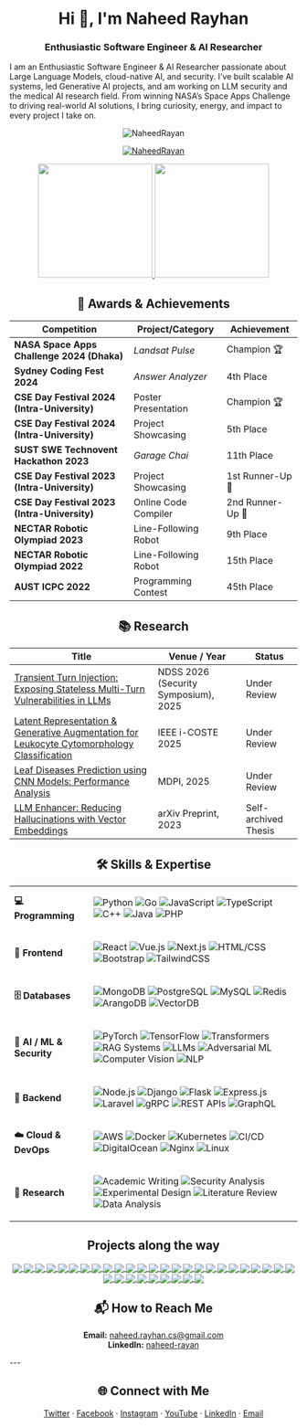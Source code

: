 
<h1 align="center">Hi 👋, I'm Naheed Rayhan</h1>
<h3 align="center">Enthusiastic Software Engineer & AI Researcher</h3>

I am an Enthusiastic Software Engineer & AI Researcher passionate about Large Language Models, cloud-native AI, and security. I’ve built scalable AI systems, led Generative AI projects, and am working on LLM security and the medical AI research field. From winning NASA’s Space Apps Challenge to driving real-world AI solutions, I bring curiosity, energy, and impact to every project I take on.




<!--views-->
<p align="center"> <img src="https://komarev.com/ghpvc/?username=NaheedRayan&label=Profile%20views&color=0e75b6&style=flat" alt="NaheedRayan" /> </p>

<!--Trophies-->
<p align="center"> <a href="https://github.com/ryo-ma/github-profile-trophy"><img src="https://github-profile-trophy.vercel.app/?username=NaheedRayan&title=-PullRequest,-Reviews,-Issues&row=1&column=6" alt="NaheedRayan" /></a> </p>

<!--stat cards-->
<p align="center">
  <a href="https://github.com/anuraghazra/github-readme-stats">
    <img height=200 src="https://github-readme-stats.vercel.app/api?username=NaheedRayan&cache_seconds=86400&rank_icon=github" />
  </a>
  <a href="https://github.com/naheed/convoychat">
    <img height=200 src="https://github-readme-stats.vercel.app/api/top-langs?username=NaheedRayan&layout=compact&langs_count=8&hide=python&size_weight=0.5&count_weight=0.5&card_width=320" />
  </a>
</p>


<div align="center">

## 🏅 Awards & Achievements

| Competition                                   | Project/Category                | Achievement           |
|-----------------------------------------------|---------------------------------|-----------------------|
| **NASA Space Apps Challenge 2024 (Dhaka)**    | *Landsat Pulse*                 | Champion 🏆           |
| **Sydney Coding Fest 2024**                   | *Answer Analyzer*              | 4th Place             |
| **CSE Day Festival 2024 (Intra-University)**  | Poster Presentation            | Champion 🏆           |
| **CSE Day Festival 2024 (Intra-University)**  | Project Showcasing             | 5th Place             |
| **SUST SWE Technovent Hackathon 2023**        | *Garage Chai*                  | 11th Place            |
| **CSE Day Festival 2023 (Intra-University)**  | Project Showcasing             | 1st Runner-Up 🥈      |
| **CSE Day Festival 2023 (Intra-University)**  | Online Code Compiler           | 2nd Runner-Up 🥉      |
| **NECTAR Robotic Olympiad 2023**              | Line-Following Robot           | 9th Place             |
| **NECTAR Robotic Olympiad 2022**              | Line-Following Robot           | 15th Place            |
| **AUST ICPC 2022**                            | Programming Contest            | 45th Place            |

</div>


<div align="center">

## 📚 Research

| Title                                                                 | Venue / Year                          | Status            |
|-----------------------------------------------------------------------|---------------------------------------|-------------------|
| [Transient Turn Injection: Exposing Stateless Multi-Turn Vulnerabilities in LLMs](https://ndss26-fall) | NDSS 2026 (Security Symposium), 2025  | Under Review      |
| [Latent Representation & Generative Augmentation for Leukocyte Cytomorphology Classification](https://ieee.org/i-coste2025) | IEEE i-COSTE 2025                     | Under Review      |
| [Leaf Diseases Prediction using CNN Models: Performance Analysis](https://www.mdpi.com/) | MDPI, 2025                            | Under Review      |
| [LLM Enhancer: Reducing Hallucinations with Vector Embeddings](https://arxiv.org/abs/2504.21132) | arXiv Preprint, 2023                  | Self-archived Thesis |

</div>


<div align="center">
  
## 🛠️ Skills & Expertise  

<table>
<tr>
<td><b>💻 Programming</b></td>
<td>
  
![Python](https://img.shields.io/badge/-Python-3776AB?style=flat&logo=python&logoColor=white)
![Go](https://img.shields.io/badge/-Go-00ADD8?style=flat&logo=go&logoColor=white)
![JavaScript](https://img.shields.io/badge/-JavaScript-F7DF1E?style=flat&logo=javascript&logoColor=black)
![TypeScript](https://img.shields.io/badge/-TypeScript-3178C6?style=flat&logo=typescript&logoColor=white)
![C++](https://img.shields.io/badge/-C++-00599C?style=flat&logo=cplusplus&logoColor=white)
![Java](https://img.shields.io/badge/-Java-007396?style=flat&logo=java&logoColor=white)
![PHP](https://img.shields.io/badge/-PHP-777BB4?style=flat&logo=php&logoColor=white)

</td>
</tr>

<tr>
<td><b>🎨 Frontend</b></td>
<td>

![React](https://img.shields.io/badge/-React-20232A?style=flat&logo=react&logoColor=61DAFB)
![Vue.js](https://img.shields.io/badge/-Vue.js-35495E?style=flat&logo=vuedotjs&logoColor=4FC08D)
![Next.js](https://img.shields.io/badge/-Next.js-000000?style=flat&logo=nextdotjs&logoColor=white)
![HTML/CSS](https://img.shields.io/badge/-HTML%2FCSS-E34F26?style=flat&logo=html5&logoColor=white)
![Bootstrap](https://img.shields.io/badge/-Bootstrap-7952B3?style=flat&logo=bootstrap&logoColor=white)
![TailwindCSS](https://img.shields.io/badge/-Tailwind_CSS-06B6D4?style=flat&logo=tailwindcss&logoColor=white)

</td>
</tr>

<tr>
<td><b>🗄️ Databases</b></td>
<td>

![MongoDB](https://img.shields.io/badge/-MongoDB-47A248?style=flat&logo=mongodb&logoColor=white)
![PostgreSQL](https://img.shields.io/badge/-PostgreSQL-4169E1?style=flat&logo=postgresql&logoColor=white)
![MySQL](https://img.shields.io/badge/-MySQL-4479A1?style=flat&logo=mysql&logoColor=white)
![Redis](https://img.shields.io/badge/-Redis-DC382D?style=flat&logo=redis&logoColor=white)
![ArangoDB](https://img.shields.io/badge/-ArangoDB-DDE072?style=flat&logo=arangodb&logoColor=000)
![VectorDB](https://img.shields.io/badge/-Vector_DB-0B5FFF?style=flat&logo=databricks&logoColor=white)

</td>
</tr>

<tr>
<td><b>🤖 AI / ML & Security</b></td>
<td>

![PyTorch](https://img.shields.io/badge/-PyTorch-EE4C2C?style=flat&logo=pytorch&logoColor=white)
![TensorFlow](https://img.shields.io/badge/-TensorFlow-FF6F00?style=flat&logo=tensorflow&logoColor=white)
![Transformers](https://img.shields.io/badge/-Transformers-FFC107?style=flat&logo=huggingface&logoColor=black)
![RAG Systems](https://img.shields.io/badge/-RAG_Systems-5E5DF0?style=flat&logo=graphql&logoColor=white)
![LLMs](https://img.shields.io/badge/-LLMs-121212?style=flat&logo=openai&logoColor=white)
![Adversarial ML](https://img.shields.io/badge/-Adversarial_ML-8A2BE2?style=flat&logo=shield&logoColor=white)
![Computer Vision](https://img.shields.io/badge/-Computer_Vision-0096FF?style=flat&logo=opencv&logoColor=white)
![NLP](https://img.shields.io/badge/-NLP-38B2AC?style=flat&logo=spacy&logoColor=white)

</td>
</tr>

<tr>
<td><b>🔧 Backend</b></td>
<td>

![Node.js](https://img.shields.io/badge/-Node.js-339933?style=flat&logo=nodedotjs&logoColor=white)
![Django](https://img.shields.io/badge/-Django-092E20?style=flat&logo=django&logoColor=white)
![Flask](https://img.shields.io/badge/-Flask-000000?style=flat&logo=flask&logoColor=white)
![Express.js](https://img.shields.io/badge/-Express.js-000000?style=flat&logo=express&logoColor=white)
![Laravel](https://img.shields.io/badge/-Laravel-FF2D20?style=flat&logo=laravel&logoColor=white)
![gRPC](https://img.shields.io/badge/-gRPC-4A154B?style=flat&logo=grpc&logoColor=white)
![REST APIs](https://img.shields.io/badge/-REST_APIs-02569B?style=flat&logo=swagger&logoColor=white)
![GraphQL](https://img.shields.io/badge/-GraphQL-E10098?style=flat&logo=graphql&logoColor=white)

</td>
</tr>

<tr>
<td><b>☁️ Cloud & DevOps</b></td>
<td>

![AWS](https://img.shields.io/badge/-AWS-232F3E?style=flat&logo=amazonaws&logoColor=FF9900)
![Docker](https://img.shields.io/badge/-Docker-2496ED?style=flat&logo=docker&logoColor=white)
![Kubernetes](https://img.shields.io/badge/-Kubernetes-326CE5?style=flat&logo=kubernetes&logoColor=white)
![CI/CD](https://img.shields.io/badge/-CI%2FCD-555555?style=flat&logo=githubactions&logoColor=white)
![DigitalOcean](https://img.shields.io/badge/-DigitalOcean-0080FF?style=flat&logo=digitalocean&logoColor=white)
![Nginx](https://img.shields.io/badge/-Nginx-009639?style=flat&logo=nginx&logoColor=white)
![Linux](https://img.shields.io/badge/-Linux-FCC624?style=flat&logo=linux&logoColor=black)

</td>
</tr>

<tr>
<td><b>📑 Research</b></td>
<td>

![Academic Writing](https://img.shields.io/badge/-Academic_Writing-4B5563?style=flat&logo=bookstack&logoColor=white)
![Security Analysis](https://img.shields.io/badge/-Security_Analysis-DC143C?style=flat&logo=datadog&logoColor=white)
![Experimental Design](https://img.shields.io/badge/-Experimental_Design-FF8C00?style=flat&logo=scipy&logoColor=white)
![Literature Review](https://img.shields.io/badge/-Literature_Review-6B7280?style=flat&logo=readthedocs&logoColor=white)
![Data Analysis](https://img.shields.io/badge/-Data_Analysis-1F2937?style=flat&logo=analytics&logoColor=white)

</td>
</tr>
</table>

</div>

<div align="center">
  
## Projects along the way

<a href="https://github.com/anuraghazra/github-readme-stats">
  <img align="center" src="https://github-readme-stats.vercel.app/api/pin/?username=NaheedRayan&repo=openrouter-go" />
</a>
<a href="https://github.com/anuraghazra/github-readme-stats">
  <img align="center" src="https://github-readme-stats.vercel.app/api/pin/?username=NaheedRayan&repo=minus1" />
</a>
<a href="https://github.com/anuraghazra/github-readme-stats">
  <img align="center" src="https://github-readme-stats.vercel.app/api/pin/?username=NaheedRayan&repo=AnswerAnalyzer" />
</a>
<a href="https://github.com/anuraghazra/github-readme-stats">
  <img align="center" src="https://github-readme-stats.vercel.app/api/pin/?username=NaheedRayan&repo=nextjs-auth-template" />
</a>
<a href="https://github.com/anuraghazra/github-readme-stats">
  <img align="center" src="https://github-readme-stats.vercel.app/api/pin/?username=NaheedRayan&repo=database_time_migration" />
</a>
<a href="https://github.com/anuraghazra/github-readme-stats">
  <img align="center" src="https://github-readme-stats.vercel.app/api/pin/?username=NaheedRayan&repo=JWT_Golang" />
</a>
<a href="https://github.com/anuraghazra/github-readme-stats">
  <img align="center" src="https://github-readme-stats.vercel.app/api/pin/?username=NaheedRayan&repo=MongoDB_Golang_REST_API" />
</a>
<a href="https://github.com/anuraghazra/github-readme-stats">
  <img align="center" src="https://github-readme-stats.vercel.app/api/pin/?username=NaheedRayan&repo=GraphQL_elearning_platform_api" />
</a>
<a href="https://github.com/anuraghazra/github-readme-stats">
  <img align="center" src="https://github-readme-stats.vercel.app/api/pin/?username=NaheedRayan&repo=clean-architecture-REST-API" />
</a>
<a href="https://github.com/anuraghazra/github-readme-stats">
  <img align="center" src="https://github-readme-stats.vercel.app/api/pin/?username=NaheedRayan&repo=TimeSeries-Forcasting-of-temperature--CNN-LSTM-" />
</a>
<a href="https://github.com/anuraghazra/github-readme-stats">
  <img align="center" src="https://github-readme-stats.vercel.app/api/pin/?username=NaheedRayan&repo=agile-coach-2.1" />
</a>
<a href="https://github.com/anuraghazra/github-readme-stats">
  <img align="center" src="https://github-readme-stats.vercel.app/api/pin/?username=NaheedRayan&repo=Packman" />
</a>
<a href="https://github.com/anuraghazra/github-readme-stats">
  <img align="center" src="https://github-readme-stats.vercel.app/api/pin/?username=NaheedRayan&repo=Candy_Cat" />
</a>
<a href="https://github.com/anuraghazra/github-readme-stats">
  <img align="center" src="https://github-readme-stats.vercel.app/api/pin/?username=NaheedRayan&repo=Flappy_Bird" />
</a>
<a href="https://github.com/anuraghazra/github-readme-stats">
  <img align="center" src="https://github-readme-stats.vercel.app/api/pin/?username=NaheedRayan&repo=code-execution-engine-v2" />
</a>
<a href="https://github.com/anuraghazra/github-readme-stats">
  <img align="center" src="https://github-readme-stats.vercel.app/api/pin/?username=NaheedRayan&repo=graphics_project_opengl" />
</a>
<a href="https://github.com/anuraghazra/github-readme-stats">
  <img align="center" src="https://github-readme-stats.vercel.app/api/pin/?username=NaheedRayan&repo=book_info_mern_app" />
</a>
<a href="https://github.com/anuraghazra/github-readme-stats">
  <img align="center" src="https://github-readme-stats.vercel.app/api/pin/?username=NaheedRayan&repo=Nighttime_road_contrast_enhancement" />
</a>
<!-- <a href="https://github.com/anuraghazra/github-readme-stats">
  <img align="center" src="https://github-readme-stats.vercel.app/api/pin/?username=NaheedRayan&repo=LFR" />
</a> -->
<a href="https://github.com/anuraghazra/github-readme-stats">
  <img align="center" src="https://github-readme-stats.vercel.app/api/pin/?username=NaheedRayan&repo=personal_assistant" />
</a>
<a href="https://github.com/anuraghazra/github-readme-stats">
  <img align="center" src="https://github-readme-stats.vercel.app/api/pin/?username=NaheedRayan&repo=code-execution-engine" />
</a>
<a href="https://github.com/anuraghazra/github-readme-stats">
  <img align="center" src="https://github-readme-stats.vercel.app/api/pin/?username=NaheedRayan&repo=online-code-editor" />
</a>
<a href="https://github.com/anuraghazra/github-readme-stats">
  <img align="center" src="https://github-readme-stats.vercel.app/api/pin/?username=NaheedRayan&repo=link_chat_app" />
</a>
<a href="https://github.com/anuraghazra/github-readme-stats">
  <img align="center" src="https://github-readme-stats.vercel.app/api/pin/?username=NaheedRayan&repo=Subnet_Mask_Scanner" />
</a>
<a href="https://github.com/anuraghazra/github-readme-stats">
  <img align="center" src="https://github-readme-stats.vercel.app/api/pin/?username=NaheedRayan&repo=Chat-Room-using-Socket" />
</a>
<a href="https://github.com/anuraghazra/github-readme-stats">
  <img align="center" src="https://github-readme-stats.vercel.app/api/pin/?username=NaheedRayan&repo=Classic_Snake_Game" />
</a>
<a href="https://github.com/anuraghazra/github-readme-stats">
  <img align="center" src="https://github-readme-stats.vercel.app/api/pin/?username=NaheedRayan&repo=flask-chat-app-v1" />
</a>
<a href="https://github.com/anuraghazra/github-readme-stats">
  <img align="center" src="https://github-readme-stats.vercel.app/api/pin/?username=NaheedRayan&repo=Basic-Quantum-Simulator" />
</a>
<a href="https://github.com/anuraghazra/github-readme-stats">
  <img align="center" src="https://github-readme-stats.vercel.app/api/pin/?username=NaheedRayan&repo=LL1_parsing_table" />
</a>
<a href="https://github.com/anuraghazra/github-readme-stats">
  <img align="center" src="https://github-readme-stats.vercel.app/api/pin/?username=NaheedRayan&repo=automation-adb-comment-bot" />
</a>
<a href="https://github.com/anuraghazra/github-readme-stats">
  <img align="center" src="https://github-readme-stats.vercel.app/api/pin/?username=NaheedRayan&repo=automation-adb-egginc" />
</a>
<a href="https://github.com/anuraghazra/github-readme-stats">
  <img align="center" src="https://github-readme-stats.vercel.app/api/pin/?username=NaheedRayan&repo=Bluetooth-terminal-simple" />
</a>
<a href="https://github.com/anuraghazra/github-readme-stats">
  <img align="center" src="https://github-readme-stats.vercel.app/api/pin/?username=NaheedRayan&repo=Student-Management-System" />
</a>
<a href="https://github.com/anuraghazra/github-readme-stats">
  <img align="center" src="https://github-readme-stats.vercel.app/api/pin/?username=NaheedRayan&repo=Student_Information_System" />
</a>
<a href="https://github.com/anuraghazra/github-readme-stats">
  <img align="center" src="https://github-readme-stats.vercel.app/api/pin/?username=NaheedRayan&repo=CSE10" />
</a>


</div>

<div align="center">
  
## 📬 How to Reach Me

**Email:** [naheed.rayhan.cs@gmail.com](mailto:naheed.rayhan.cs@gmail.com)  
**LinkedIn:** [naheed-rayan](https://www.linkedin.com/in/naheed-rayan/)

</div>
---

<div align="center">
  
## 🌐 Connect with Me

</div>

<p align="center">
  <a href="https://twitter.com/" target="_blank">Twitter</a> ·
  <a href="https://www.facebook.com/naheed.rayan/" target="_blank">Facebook</a> ·
  <a href="https://www.instagram.com/naheedrayan/" target="_blank">Instagram</a> ·
  <a href="https://www.youtube.com/@naheedrayan" target="_blank">YouTube</a> ·
  <a href="https://www.linkedin.com/in/naheed-rayan/" target="_blank">LinkedIn</a> ·
  <a href="mailto:naheed.rayhan.cs@gmail.com" target="_blank">Email</a>
</p>

